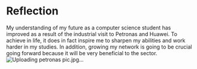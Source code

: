 # Reflection
My understanding of my future as a computer science student has improved as a result of the industrial visit to Petronas and Huawei. To achieve in life, it does in fact inspire me to sharpen my abilities and work harder in my studies. In addition, growing my network is going to be crucial going forward because it will be very beneficial to the sector.
![Uploading petronas pic.jpg…]()
